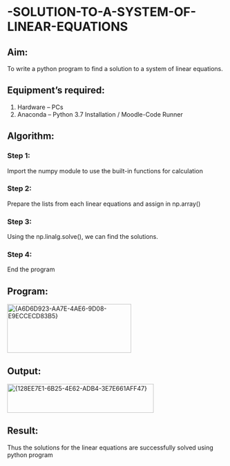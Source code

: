 # -SOLUTION-TO-A-SYSTEM-OF-LINEAR-EQUATIONS
## Aim:
To write a python program to find a solution to a system of linear equations.
## Equipment’s required:
1. 	Hardware – PCs
2. 	Anaconda – Python 3.7 Installation / Moodle-Code Runner
## Algorithm:
### Step 1: 
Import the numpy module to use the built-in functions for calculation
### Step 2: 
Prepare the lists from each linear equations and assign in np.array()
### Step 3: 
Using the np.linalg.solve(), we can find the solutions.
### Step 4: 
End the program
## Program:
<img width="287" height="113" alt="{A6D6D923-AA7E-4AE6-9D08-E9ECCECD83B5}" src="https://github.com/user-attachments/assets/b9b64ad4-b19e-4e7c-b0a3-dab81d3dacbe" />

## Output:
<img width="339" height="67" alt="{128EE7E1-6B25-4E62-ADB4-3E7E661AFF47}" src="https://github.com/user-attachments/assets/690c9772-7b71-4cf2-9397-ac311a3cbff9" />

## Result: 
Thus the solutions for the linear equations are successfully solved using python program

